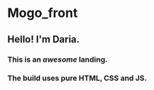 # Mogo_front
## Hello! I'm Daria.
### This is an ___awesome___ landing.

### The build uses pure HTML, CSS and JS.